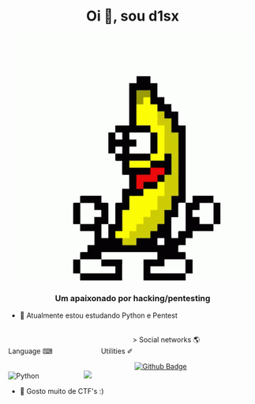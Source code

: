 
<h1>
<h1 align="center">Oi 👋, sou d1sx</h1>
    <p align="center"> <img src="guanana.gif" /> </p>
<h3 align="center">Um apaixonado por hacking/pentesting</h3>
   
  - 🌱 Atualmente estou estudando Python e Pentest

<br>                                                                                   > Social networks 🌎                       Language ⌨                                   Utilities ✐
    
                                                                                      [![Github Badge](https://img.shields.io/badge/GitHub-100000?style=for-the-badge&logo=github&logoColor=white&link=https://github.com/d1sx)](https://github.com/d1sx)
                                            ![Python](https://img.shields.io/badge/Python-3776AB?style=for-the-badge&logo=python&logoColor=white)
                                                                                                                  ![](https://img.shields.io/badge/Linux-FCC624?style=for-the-badge&logo=linux&logoColor=black)

 - 🌱 Gosto muito de CTF's :)
